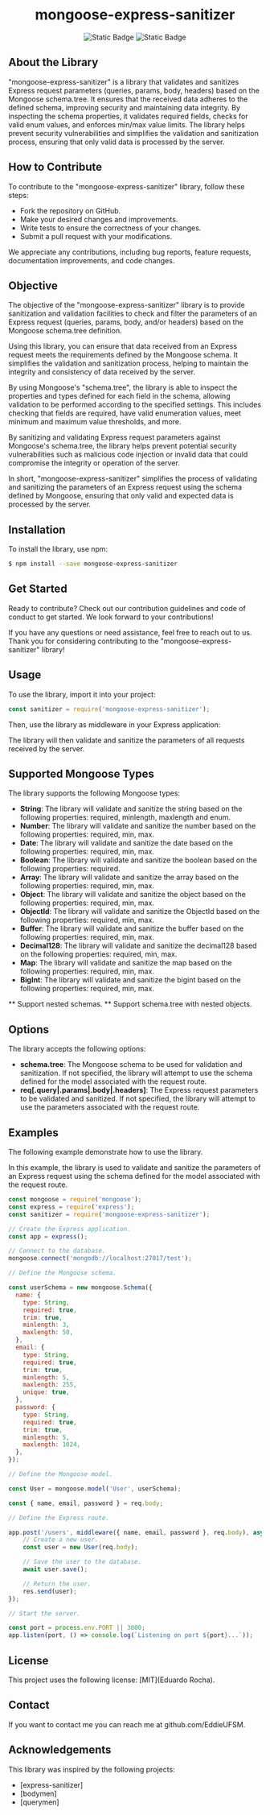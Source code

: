 <h1 align="center"> mongoose-express-sanitizer </h1>

<p align="center">
  <img alt="Static Badge" src="https://badge.fury.io/js/mongoose-express-sanitizer.svg">
  <img alt="Static Badge" src="https://npmjs.org/package/mongoose-express-sanitizer">
</p>

## About the Library

"mongoose-express-sanitizer" is a library that validates and sanitizes Express request parameters (queries, params, body, headers) based on the Mongoose schema.tree. It ensures that the received data adheres to the defined schema, improving security and maintaining data integrity. By inspecting the schema properties, it validates required fields, checks for valid enum values, and enforces min/max value limits. The library helps prevent security vulnerabilities and simplifies the validation and sanitization process, ensuring that only valid data is processed by the server.


## How to Contribute

To contribute to the "mongoose-express-sanitizer" library, follow these steps:

- Fork the repository on GitHub.
- Make your desired changes and improvements.
- Write tests to ensure the correctness of your changes.
- Submit a pull request with your modifications.

We appreciate any contributions, including bug reports, feature requests, documentation improvements, and code changes.


## Objective

The objective of the "mongoose-express-sanitizer" library is to provide sanitization and validation facilities to check and filter the parameters of an Express request (queries, params, body, and/or headers) based on the Mongoose schema.tree definition.

Using this library, you can ensure that data received from an Express request meets the requirements defined by the Mongoose schema. It simplifies the validation and sanitization process, helping to maintain the integrity and consistency of data received by the server.

By using Mongoose's "schema.tree", the library is able to inspect the properties and types defined for each field in the schema, allowing validation to be performed according to the specified settings. This includes checking that fields are required, have valid enumeration values, meet minimum and maximum value thresholds, and more.

By sanitizing and validating Express request parameters against Mongoose's schema.tree, the library helps prevent potential security vulnerabilities such as malicious code injection or invalid data that could compromise the integrity or operation of the server.

In short, "mongoose-express-sanitizer" simplifies the process of validating and sanitizing the parameters of an Express request using the schema defined by Mongoose, ensuring that only valid and expected data is processed by the server.

## Installation

To install the library, use npm:

```sh
$ npm install --save mongoose-express-sanitizer
```

## Get Started

Ready to contribute? Check out our contribution guidelines and code of conduct to get started. We look forward to your contributions!

If you have any questions or need assistance, feel free to reach out to us. Thank you for considering contributing to the "mongoose-express-sanitizer" library!

## Usage

To use the library, import it into your project:

```js
const sanitizer = require('mongoose-express-sanitizer');
```

Then, use the library as middleware in your Express application:

The library will then validate and sanitize the parameters of all requests received by the server.

## Supported Mongoose Types 

The library supports the following Mongoose types:

- **String**: The library will validate and sanitize the string based on the following properties: required, minlength, maxlength and enum.
- **Number**: The library will validate and sanitize the number based on the following properties: required, min, max.
- **Date**: The library will validate and sanitize the date based on the following properties: required, min, max.
- **Boolean**: The library will validate and sanitize the boolean based on the following properties: required.
- **Array**: The library will validate and sanitize the array based on the following properties: required, min, max.
- **Object**: The library will validate and sanitize the object based on the following properties: required, min, max.
- **ObjectId**: The library will validate and sanitize the ObjectId based on the following properties: required, min, max.
- **Buffer**: The library will validate and sanitize the buffer based on the following properties: required, min, max.
- **Decimal128**: The library will validate and sanitize the decimal128 based on the following properties: required, min, max.
- **Map**: The library will validate and sanitize the map based on the following properties: required, min, max.
- **BigInt**: The library will validate and sanitize the bigint based on the following properties: required, min, max.
  
** Support nested schemas.
** Support schema.tree with nested objects.

## Options

The library accepts the following options:

- **schema.tree**: The Mongoose schema to be used for validation and sanitization. If not specified, the library will attempt to use the schema defined for the model associated with the request route.
- **req[.query|.params|.body|.headers]**: The Express request parameters to be validated and sanitized. If not specified, the library will attempt to use the parameters associated with the request route.

## Examples

The following example demonstrate how to use the library.

In this example, the library is used to validate and sanitize the parameters of an Express request using the schema defined for the model associated with the request route.

```js
const mongoose = require('mongoose');
const express = require('express');
const sanitizer = require('mongoose-express-sanitizer');

// Create the Express application.
const app = express();

// Connect to the database.
mongoose.connect('mongodb://localhost:27017/test');

// Define the Mongoose schema.

const userSchema = new mongoose.Schema({
  name: {
    type: String,
    required: true,
    trim: true,
    minlength: 3,
    maxlength: 50,
  },
  email: {
    type: String,
    required: true,
    trim: true,
    minlength: 5,
    maxlength: 255,
    unique: true,
  },
  password: {
    type: String,
    required: true,
    trim: true,
    minlength: 5,
    maxlength: 1024,
  },
});

// Define the Mongoose model.

const User = mongoose.model('User', userSchema);

const { name, email, password } = req.body;

// Define the Express route.

app.post('/users', middleware({ name, email, password }, req.body), async (req, res) => {
    // Create a new user.
    const user = new User(req.body);

    // Save the user to the database.
    await user.save();

    // Return the user.
    res.send(user);
});

// Start the server.

const port = process.env.PORT || 3000;
app.listen(port, () => console.log(`Listening on port ${port}...`));
```

## License

This project uses the following license: [MIT](Eduardo Rocha).

## Contact

If you want to contact me you can reach me at github.com/EddieUFSM.

## Acknowledgements

This library was inspired by the following projects:

- [express-sanitizer]
- [bodymen]
- [querymen]

